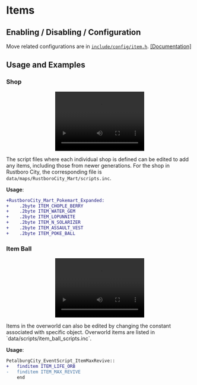 # Items
## Enabling / Disabling / Configuration

Move related configurations are in [`include/config/item.h`](https://github.com/rh-hideout/pokeemerald-expansion/tree/upcoming/include/config/item.h). [[Documentation]](../configurations/item.md)

## Usage and Examples

### Shop

<p align="center"><video width="240" height="160" controls muter><source src="../../img/placeholder.mp4" type="video/mp4">Your browser does not support the video tag.</video></p>

The script files where each individual shop is defined can be edited to add any items, including those from newer generations. For the shop in Rustboro City, the corresponding file is `data/maps/RustboroCity_Mart/scripts.inc`.

**Usage**:

```diff
+RustboroCity_Mart_Pokemart_Expanded:
+    .2byte ITEM_CHOPLE_BERRY
+    .2byte ITEM_WATER_GEM
+    .2byte ITEM_LOPUNNITE
+    .2byte ITEM_N_SOLARIZER
+    .2byte ITEM_ASSAULT_VEST
+    .2byte ITEM_POKE_BALL
```

### Item Ball
<p align="center"><video width="240" height="160" controls muter><source src="../../img/placeholder.mp4" type="video/mp4">Your browser does not support the video tag.</video></p>
Items in the overworld can also be edited by changing the constant associated with specific object. Overworld items are listed in `data/scripts/item_ball_scripts.inc`.

**Usage**:

```diff
PetalburgCity_EventScript_ItemMaxRevive::
+	finditem ITEM_LIFE_ORB
-	finditem ITEM_MAX_REVIVE
	end
```
